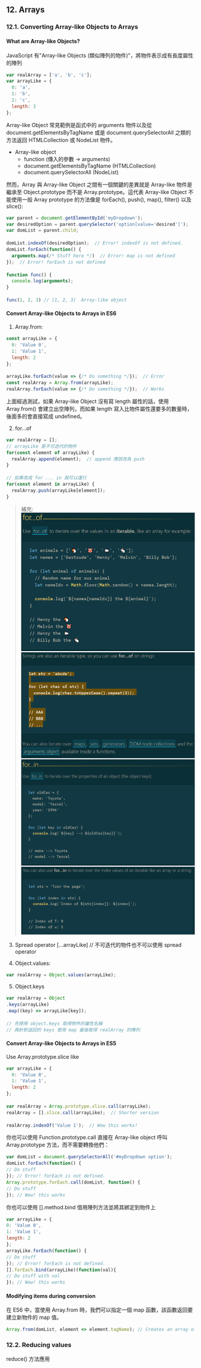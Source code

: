 ## 12. Arrays
### 12.1. Converting Array-like Objects to Arrays
#### What are Array-like Objects?
JavaScript 有"Array-like Objects (類似陣列的物件)"，將物件表示成有長度屬性的陣列

```javascript
var realArray = ['a', 'b', 'c'];
var arrayLike = {
  0: 'a',
  1: 'b',
  2: 'c',
  length: 3
};
```
Array-like Object 常見範例是函式中的 arguments 物件以及從 document.getElementsByTagName 或是 document.querySelectorAll 之類的方法返回 HTMLCollection 或 NodeList 物件。

- Array-like object
  - function (傳入的參數 -> arguments)
  - document.getElementsByTagName (HTMLCollection)
  - document.querySelectorAll (NodeList)

然而，Array 與 Array-like Object 之間有一個關鍵的差異就是 Array-like 物件是繼承至 Object.prototype 而不是 Array.prototype。這代表 Array-like Object 不能使用一般 Array prototype 的方法像是 forEach(), push(), map(), filter() 以及 slice():

```javascript
var parent = document.getElementById('myDropdown');
var desiredOption = parent.querySelector('option[value='desired']');
var domList = parent.child;

domList.indexOf(desiredOption);  // Error! indexOf is not defined.
domList.forEach(function() {
  arguments.map(/* Stuff here */)  // Error! map is not defined
});  // Error! forEach is not defined

function func() {
  console.log(arguments);
}

func(1, 2, 3) // [1, 2, 3]  Array-like object
```

#### Convert Array-like Objects to Arrays in ES6
1. Array.from:

```javascript
const arrayLike = {
  0: 'Value 0',
  1: 'Value 1',
  length: 2
};

arrayLike.forEach(value => {/* Do something */});  // Error
const realArray = Array.from(arrayLike);
realArray.forEach(value => {/* Do something */});  // Works
```

上面經過測試，如果 Array-like Object 沒有寫 length 屬性的話，使用 Array.from() 會建立出空陣列，而如果 length 寫入比物件屬性還要多的數量時，後面多的會直接寫成 undefined。

2. for...of 
```javascript
var realArray = [];
// arrayLike 是不可迭代的物件
for(const element of arrayLike) {
  realArray.append(element);  // append 應該改為 push
}

// 如果改成 for ... in 就可以運行
for(const element in arrayLike) {
  realArray.push(arrayLike[element]);
}
```
> 補充:  
![](images/12/2019-11-04-21-58-43.png)
![](images/12/2019-11-04-21-59-01.png)
![](images/12/2019-11-04-21-59-16.png)
![](images/12/2019-11-04-21-59-29.png)

3. Spread operator
[...arrayLike]  // 不可迭代的物件也不可以使用 spread operator

4. Object.values:
```javascript
var realArray = Object.values(arrayLike);
```

5. Object.keys
```javascript
var realArray = Object
.keys(arrayLike)
.map((key) => arrayLike[key]);

// 先使用 object.keys 取得物件的屬性名稱
// 再針對返回的 keys 使用 map 最後取得 realArray 的陣列
```

#### Convert Array-like Objects to Arrays in ES5
Use Array.prototype.slice like
```javascript
var arrayLike = {
  0: 'Value 0',
  1: 'Value 1',
  length: 2
};

var realArray = Array.prototype.slice.call(arrayLike);
realArray = [].slice.call(arrayLike);  // Shorter version

realArray.indexOf('Value 1');  // Wow this works!
```

你也可以使用 Function.prototype.call 直接在 Array-like object 呼叫 Array.prototype 方法，而不需要轉換他們：
```javascript
var domList = document.querySelectorAll('#myDropdown option');
domList.forEach(function() {
// Do stuff
}); // Error! forEach is not defined.
Array.prototype.forEach.call(domList, function() {
// Do stuff
}); // Wow! this works
```

你也可以使用 [].method.bind 借用陣列方法並將其綁定到物件上
```javascript
var arrayLike = {
0: 'Value 0',
1: 'Value 1',
length: 2
};
arrayLike.forEach(function() {
// Do stuff
}); // Error! forEach is not defined.
[].forEach.bind(arrayLike)(function(val){
// Do stuff with val
}); // Wow! this works
```

#### Modifying items during conversion
在 ES6 中，當使用 Array.from 時，我們可以指定一個 map 函數，該函數返回要建立新物件的 map 值。

```javascript
Array.from(domList, element => element.tagName); // Creates an array of tagName's
```

### 12.2. Reducing values
reduce() 方法應用